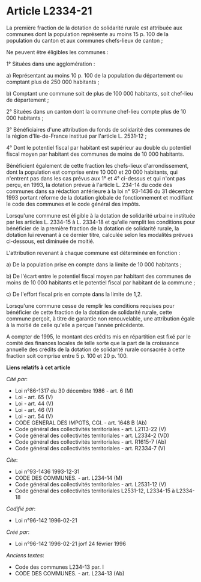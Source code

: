# Article L2334-21

La première fraction de la dotation de solidarité rurale est attribuée aux communes dont la population représente au moins 15
p. 100 de la population du canton et aux communes chefs-lieux de canton ;

Ne peuvent être éligibles les communes :

1° Situées dans une agglomération :

a) Représentant au moins 10 p. 100 de la population du département ou comptant plus de 250 000 habitants ;

b) Comptant une commune soit de plus de 100 000 habitants, soit chef-lieu de département ;

2° Situées dans un canton dont la commune chef-lieu compte plus de 10 000 habitants ;

3° Bénéficiaires d'une attribution du fonds de solidarité des communes de la région d'Ile-de-France institué par l'article L.
2531-12 ;

4° Dont le potentiel fiscal par habitant est supérieur au double du potentiel fiscal moyen par habitant des communes de moins
de 10 000 habitants.

Bénéficient également de cette fraction les chefs-lieux d'arrondissement, dont la population est comprise entre 10 000 et 20
000 habitants, qui n'entrent pas dans les cas prévus aux 1° et 4° ci-dessus et qui n'ont pas perçu, en 1993, la dotation
prévue à l'article L. 234-14 du code des communes dans sa rédaction antérieure à la loi n° 93-1436 du 31 décembre 1993
portant réforme de la dotation globale de fonctionnement et modifiant le code des communes et le code général des impôts.

Lorsqu'une commune est éligible à la dotation de solidarité urbaine instituée par les articles L. 2334-15 à L. 2334-18 et
qu'elle remplit les conditions pour bénéficier de la première fraction de la dotation de solidarité rurale, la dotation lui
revenant à ce dernier titre, calculée selon les modalités prévues ci-dessous, est diminuée de moitié.

L'attribution revenant à chaque commune est déterminée en fonction :

a) De la population prise en compte dans la limite de 10 000 habitants ;

b) De l'écart entre le potentiel fiscal moyen par habitant des communes de moins de 10 000 habitants et le potentiel fiscal
par habitant de la commune ;

c) De l'effort fiscal pris en compte dans la limite de 1,2.

Lorsqu'une commune cesse de remplir les conditions requises pour bénéficier de cette fraction de la dotation de solidarité
rurale, cette commune perçoit, à titre de garantie non renouvelable, une attribution égale à la moitié de celle qu'elle a
perçue l'année précédente.

A compter de 1995, le montant des crédits mis en répartition est fixé par le comité des finances locales de telle sorte que
la part de la croissance annuelle des crédits de la dotation de solidarité rurale consacrée à cette fraction soit comprise
entre 5 p. 100 et 20 p. 100.

**Liens relatifs à cet article**

_Cité par_:

  - Loi n°86-1317 du 30 décembre 1986 - art. 6 (M)
  - Loi - art. 65 (V)
  - Loi - art. 44 (V)
  - Loi - art. 46 (V)
  - Loi - art. 54 (V)
  - CODE GENERAL DES IMPOTS, CGI. - art. 1648 B (Ab)
  - Code général des collectivités territoriales - art. L2113-22 (V)
  - Code général des collectivités territoriales - art. L2334-2 (VD)
  - Code général des collectivités territoriales - art. R1615-7 (Ab)
  - Code général des collectivités territoriales - art. R2334-7 (V)

_Cite_:

  - Loi n°93-1436 1993-12-31
  - CODE DES COMMUNES. - art. L234-14 (M)
  - Code général des collectivités territoriales - art. L2531-12 (V)
  - Code général des collectivités territoriales L2531-12, L2334-15 à L2334-18

_Codifié par_:

  - Loi n°96-142 1996-02-21

_Créé par_:

  - Loi n°96-142 1996-02-21 jorf 24 février 1996

_Anciens textes_:

  - Code des communes L234-13 par. I
  - CODE DES COMMUNES. - art. L234-13 (Ab)
